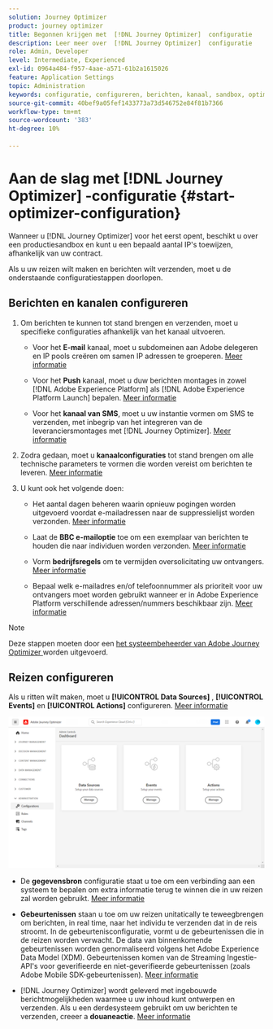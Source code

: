 ```yaml
---
solution: Journey Optimizer
product: journey optimizer
title: Begonnen krijgen met  [!DNL Journey Optimizer]  configuratie
description: Leer meer over  [!DNL Journey Optimizer]  configuratie
role: Admin, Developer
level: Intermediate, Experienced
exl-id: 0964a484-f957-4aae-a571-61b2a1615026
feature: Application Settings
topic: Administration
keywords: configuratie, configureren, berichten, kanaal, sandbox, optimaliseren
source-git-commit: 40bef9a05fef1433773a73d546752e84f81b7366
workflow-type: tm+mt
source-wordcount: '383'
ht-degree: 10%

---
```



# Aan de slag met [!DNL Journey Optimizer] -configuratie {#start-optimizer-configuration}

Wanneer u [!DNL Journey Optimizer] voor het eerst opent, beschikt u over een productiesandbox en kunt u een bepaald aantal IP&#39;s toewijzen, afhankelijk van uw contract.

Als u uw reizen wilt maken en berichten wilt verzenden, moet u de onderstaande configuratiestappen doorlopen.

## Berichten en kanalen configureren

1. Om berichten te kunnen tot stand brengen en verzenden, moet u specifieke configuraties afhankelijk van het kanaal uitvoeren.

   * Voor het **E-mail** kanaal, moet u subdomeinen aan Adobe delegeren en IP pools creëren om samen IP adressen te groeperen. [Meer informatie](../email/get-started-email-config.md)

   * Voor het **Push** kanaal, moet u duw berichten montages in zowel [!DNL Adobe Experience Platform] als [!DNL Adobe Experience Platform Launch] bepalen. [Meer informatie](../push/push-configuration.md)

   * Voor het **kanaal van SMS**, moet u uw instantie vormen om SMS te verzenden, met inbegrip van het integreren van de leveranciersmontages met [!DNL Journey Optimizer]. [Meer informatie](../sms/sms-configuration.md)

1. Zodra gedaan, moet u **kanaalconfiguraties** tot stand brengen om alle technische parameters te vormen die worden vereist om berichten te leveren. [Meer informatie](channel-surfaces.md)

1. U kunt ook het volgende doen:

   * Het aantal dagen beheren waarin opnieuw pogingen worden uitgevoerd voordat e-mailadressen naar de suppressielijst worden verzonden. [Meer informatie](manage-suppression-list.md)

   * Laat de **BBC e-mailoptie** toe om een exemplaar van berichten te houden die naar individuen worden verzonden. [Meer informatie](archiving-support.md#enable-bcc)

   * Vorm **bedrijfsregels** om te vermijden oversolicitating uw ontvangers. [Meer informatie](../configuration/rule-sets.md)

   * Bepaal welk e-mailadres en/of telefoonnummer als prioriteit voor uw ontvangers moet worden gebruikt wanneer er in Adobe Experience Platform verschillende adressen/nummers beschikbaar zijn. [Meer informatie](primary-email-addresses.md)

<!--* Understand the push notification flow. [Learn more](../push/push-gs.md)-->

>[!NOTE]
>
>Deze stappen moeten door een [ het systeembeheerder van Adobe Journey Optimizer ](../start/path/administrator.md) worden uitgevoerd.

## Reizen configureren

Als u ritten wilt maken, moet u **[!UICONTROL Data Sources]** , **[!UICONTROL Events]** en **[!UICONTROL Actions]** configureren. [Meer informatie](about-data-sources-events-actions.md)

![](assets/admin-menu.png)

* De **gegevensbron** configuratie staat u toe om een verbinding aan een systeem te bepalen om extra informatie terug te winnen die in uw reizen zal worden gebruikt. [Meer informatie](../datasource/about-data-sources.md)

* **Gebeurtenissen** staan u toe om uw reizen unitatically te teweegbrengen om berichten, in real time, naar het individu te verzenden dat in de reis stroomt. In de gebeurtenisconfiguratie, vormt u de gebeurtenissen die in de reizen worden verwacht. De data van binnenkomende gebeurtenissen worden genormaliseerd volgens het Adobe Experience Data Model (XDM). Gebeurtenissen komen van de Streaming Ingestie-API&#39;s voor geverifieerde en niet-geverifieerde gebeurtenissen (zoals Adobe Mobile SDK-gebeurtenissen). [Meer informatie](../event/about-events.md)

* [!DNL Journey Optimizer] wordt geleverd met ingebouwde berichtmogelijkheden waarmee u uw inhoud kunt ontwerpen en verzenden. Als u een derdesysteem gebruikt om uw berichten te verzenden, creeer a **douaneactie**. [Meer informatie](../action/action.md)